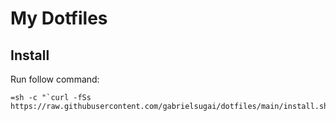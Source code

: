 # My Dotfiles

## Install

Run follow command:

```
=sh -c "`curl -fSs https://raw.githubusercontent.com/gabrielsugai/dotfiles/main/install.sh`"
```

